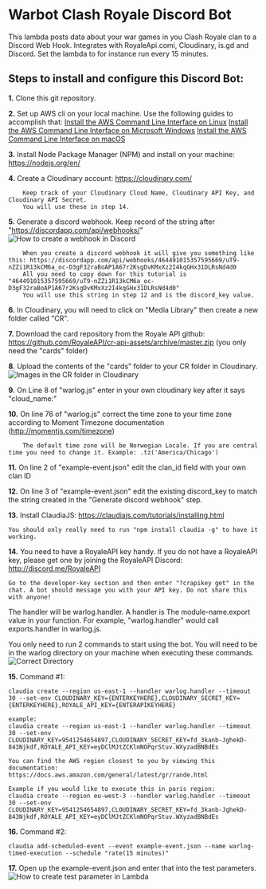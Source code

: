 Warbot Clash Royale Discord Bot
================
This lambda posts data about your war games in you Clash Royale clan to a Discord Web Hook. Integrates with RoyaleApi.comi, Cloudinary, is.gd and Discord.
Set the lambda to for instance run every 15 minutes.

Steps to install and configure this Discord Bot:
-----------

**1.** Clone this git repository.

**2.** Set up AWS cli on your local machine. Use the following guides to accomplish that:
	[Install the AWS Command Line Interface on Linux](https://docs.aws.amazon.com/cli/latest/userguide/awscli-install-linux.html)
	[Install the AWS Command Line Interface on Microsoft Windows](https://docs.aws.amazon.com/cli/latest/userguide/awscli-install-windows.html)
	[Install the AWS Command Line Interface on macOS](https://docs.aws.amazon.com/cli/latest/userguide/cli-install-macos.html)

**3.** Install Node Package Manager (NPM) and install on your machine: https://nodejs.org/en/

**4.** Create a Cloudinary account: https://cloudinary.com/

		Keep track of your Cloudinary Cloud Name, Cloudinary API Key, and Cloudinary API Secret.
		You will use these in step 14.

**5.** Generate a discord webhook. Keep record of the string after "https://discordapp.com/api/webhooks/"
![How to create a webhook in Discord](https://i.imgur.com/0u4XAYv.gif)
	
		When you create a discord webhook it will give you something like this: https://discordapp.com/api/webhooks/464491015357595669/uT9-nZZi1R13kCM6a_oc-D3gF32raBoAP1A67r2KsgDvKMxXz2I4kqGHx31DLRsNd4d0
		All you need to copy down for this tutorial is "464491015357595669/uT9-nZZi1R13kCM6a_oc-D3gF32raBoAP1A67r2KsgDvKMxXz2I4kqGHx31DLRsNd4d0"
		You will use this string in step 12 and is the discord_key value.
		
	
**6.** In Cloudinary, you will need to click on "Media Library" then create a new folder called "CR".


**7.** Download the card repository from the Royale API github: https://github.com/RoyaleAPI/cr-api-assets/archive/master.zip (you only need the "cards" folder)


**8.** Upload the contents of the "cards" folder to your CR folder in Cloudinary.
![Images in the CR folder in Cloudinary](https://i.imgur.com/gvzPR4G.png)



**9.**  On Line 8 of "warlog.js" enter in your own cloudinary key after it says "cloud_name:"



**10.** On line 76 of "warlog.js" correct the time zone to your time zone according to Moment Timezone documentation (http://momentjs.com/timezone)


		The default time zone will be Norwegian Locale. If you are central time you need to change it. Example: .tz('America/Chicago')

		
**11.** On line 2 of "example-event.json" edit the clan_id field with your own clan ID


**12.** On line 3 of "example-event.json" edit the existing discord_key to match the string created in the "Generate discord webhook" step.


**13.** Install ClaudiaJS: https://claudiajs.com/tutorials/installing.html


	You should only really need to run "npm install claudia -g" to have it working.


**14.** You need to have a RoyaleAPI key handy. If you do not have a RoyaleAPI key, please get one by joining the RoyaleAPI Discord: http://discord.me/RoyaleAPI


	Go to the developer-key section and then enter "?crapikey get" in the chat. A bot should message you with your API key. Do not share this with anyone!



The handler will be warlog.handler. A handler is The module-name.export value in your function. For example, "warlog.handler" would call exports.handler in warlog.js.


You only need to run 2 commands to start using the bot. You will need to be in the warlog directory on your machine when executing these commands.
![Correct Directory](https://i.imgur.com/FZX1TH6.png)


**15.** Command #1:
```
claudia create --region us-east-1 --handler warlog.handler --timeout 30 --set-env CLOUDINARY_KEY={ENTERKEYHERE},CLOUDINARY_SECRET_KEY={ENTERKEYHERE},ROYALE_API_KEY={ENTERAPIKEYHERE}
```

	example:
	claudia create --region us-east-1 --handler warlog.handler --timeout 30 --set-env CLOUDINARY_KEY=9541254654897,CLOUDINARY_SECRET_KEY=fd_3kanb-JghekD-843Njkdf,ROYALE_API_KEY=eyDClMJtZCKlmNOPqrStuv.WXyzadBNBdEs
	
	You can find the AWS region closest to you by viewing this documentation: https://docs.aws.amazon.com/general/latest/gr/rande.html
	
	Example if you would like to execute this in paris region:
	claudia create --region eu-west-3 --handler warlog.handler --timeout 30 --set-env CLOUDINARY_KEY=9541254654897,CLOUDINARY_SECRET_KEY=fd_3kanb-JghekD-843Njkdf,ROYALE_API_KEY=eyDClMJtZCKlmNOPqrStuv.WXyzadBNBdEs


**16.** Command #2:
```
claudia add-scheduled-event --event example-event.json --name warlog-timed-execution --schedule "rate(15 minutes)"
```

**17.** Open up the example-event.json and enter that into the test parameters.
![How to create test parameter in Lambda](https://i.imgur.com/fKkNSuo.gif)